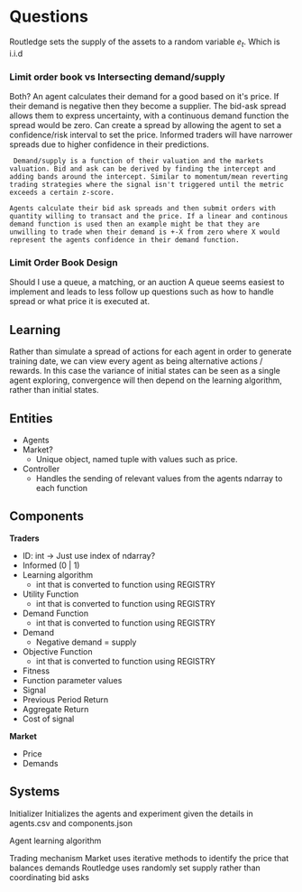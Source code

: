 # Questions

Routledge sets the supply of the assets to a random variable $e_t$. Which is i.i.d 



### Limit order book vs Intersecting demand/supply

Both?
	An agent calculates their demand for a good based on it's price. If their demand is negative then they become a supplier. The bid-ask spread allows them to express uncertainty, with a continuous demand function the spread would be zero. Can create a spread by allowing the agent to set a confidence/risk interval to set the price. Informed traders will have narrower spreads due to higher confidence in their predictions. 

	 Demand/supply is a function of their valuation and the markets valuation. Bid and ask can be derived by finding the intercept and adding bands around the intercept. Similar to momentum/mean reverting trading strategies where the signal isn't triggered until the metric exceeds a certain z-score. 

	Agents calculate their bid ask spreads and then submit orders with quantity willing to transact and the price. If a linear and continous demand function is used then an example might be that they are unwilling to trade when their demand is +-X from zero where X would represent the agents confidence in their demand function.

### Limit Order Book Design

Should I use a queue, a matching, or an auction
	A queue seems easiest to implement and leads to less follow up questions such as how to handle spread or what price it is executed at.

## Learning

Rather than simulate a spread of actions for each agent in order to generate training date, we can view every agent as being alternative actions / rewards. In this case the variance of initial states can be seen as a single agent exploring, convergence will then depend on the learning algorithm, rather than initial states.

## Entities

- Agents
- Market?
	- Unique object, named tuple with values such as price.
- Controller
	- Handles the sending of relevant values from the agents ndarray to  each function
## Components

**Traders** 
- ID: int -> Just use index of ndarray?
- Informed (0 | 1)
- Learning algorithm
	- int that is converted to function using REGISTRY
- Utility Function
	- int that is converted to function using REGISTRY
- Demand Function
	- int that is converted to function using REGISTRY
- Demand
	- Negative demand = supply
- Objective Function
	- int that is converted to function using REGISTRY
- Fitness
- Function parameter values
- Signal
- Previous Period Return
- Aggregate Return
- Cost of signal

**Market**
- Price
- Demands

## Systems

Initializer
	Initializes the agents and experiment given the details in agents.csv and components.json
	

Agent learning algorithm
	

Trading mechanism
	Market uses iterative methods to identify the price that balances demands
	Routledge uses randomly set supply rather than coordinating bid asks